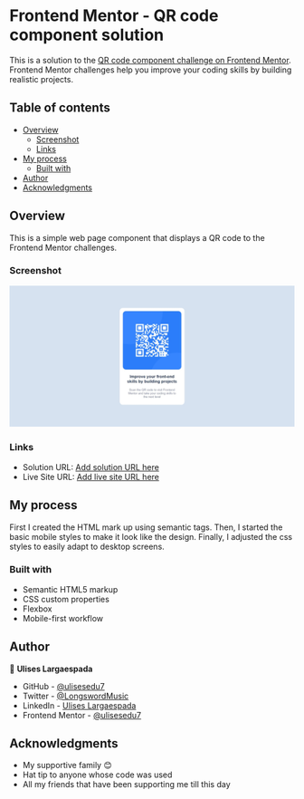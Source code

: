 # Frontend Mentor - QR code component solution

This is a solution to the [QR code component challenge on Frontend Mentor](https://www.frontendmentor.io/challenges/qr-code-component-iux_sIO_H). Frontend Mentor challenges help you improve your coding skills by building realistic projects. 

## Table of contents

- [Overview](#overview)
  - [Screenshot](#screenshot)
  - [Links](#links)
- [My process](#my-process)
  - [Built with](#built-with)
- [Author](#author)
- [Acknowledgments](#acknowledgments)

## Overview
This is a simple web page component that displays a QR code to the Frontend Mentor challenges.

### Screenshot

![](./images/web-page-screenshot.jpeg)

### Links

- Solution URL: [Add solution URL here]()
- Live Site URL: [Add live site URL here]()

## My process
First I created the HTML mark up using semantic tags. Then, I started the basic mobile styles to make it look like the design. Finally, I adjusted the css styles to easily adapt to desktop screens.

### Built with

- Semantic HTML5 markup
- CSS custom properties
- Flexbox
- Mobile-first workflow

## Author

👤 **Ulises Largaespada**

- GitHub - [@ulisesedu7](https://github.com/ulisesedu7)
- Twitter - [@LongswordMusic](https://twitter.com/LongswordMusic)
- LinkedIn - [Ulises Largaespada](https://www.linkedin.com/in/ulises-largaespada-45570b1a4/)
- Frontend Mentor - [@ulisesedu7](https://www.frontendmentor.io/profile/ulisesedu7)

## Acknowledgments

- My supportive family 😊
- Hat tip to anyone whose code was used
- All my friends that have been supporting me till this day
